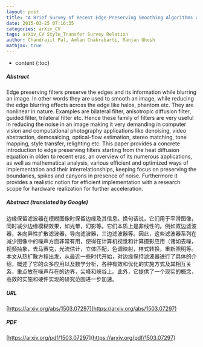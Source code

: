 ```yaml
---
layout: post
title: "A Brief Survey of Recent Edge-Preserving Smoothing Algorithms on Digital Images"
date: 2015-03-25 07:16:35
categories: arXiv_CV
tags: arXiv_CV Style_Transfer Survey Relation
author: Chandrajit Pal, Amlan Chakrabarti, Ranjan Ghosh
mathjax: true
---
```


* content
{:toc}

##### Abstract
Edge preserving filters preserve the edges and its information while blurring an image. In other words they are used to smooth an image, while reducing the edge blurring effects across the edge like halos, phantom etc. They are nonlinear in nature. Examples are bilateral filter, anisotropic diffusion filter, guided filter, trilateral filter etc. Hence these family of filters are very useful in reducing the noise in an image making it very demanding in computer vision and computational photography applications like denoising, video abstraction, demosaicing, optical-flow estimation, stereo matching, tone mapping, style transfer, relighting etc. This paper provides a concrete introduction to edge preserving filters starting from the heat diffusion equation in olden to recent eras, an overview of its numerous applications, as well as mathematical analysis, various efficient and optimized ways of implementation and their interrelationships, keeping focus on preserving the boundaries, spikes and canyons in presence of noise. Furthermore it provides a realistic notion for efficient implementation with a research scope for hardware realization for further acceleration.

##### Abstract (translated by Google)
边缘保留滤波器在模糊图像时保留边缘及其信息。换句话说，它们用于平滑图像，同时减少边缘模糊效果，如光晕，幻影等。它们本质上是非线性的。例如双边滤波器，各向异性扩散滤波器，导向滤波器，三边滤波器等。因此，这些滤波器系列在减少图像中的噪声方面非常有用，使得在计算机视觉和计算摄影应用（诸如去噪，视频抽象，去马赛克，光流估计，立体匹配，色调映射，样式转换，重新照明等。本文从热扩散方程出发，从最近一些时代开始，对边缘保持滤波器进行了具体的介绍，概述了它的众多应用以及数学分析，各种有效和优化的实施方式及其相互关系，重点放在噪声存在的边界，尖峰和峡谷上。此外，它提供了一个现实的概念，高效的实施和硬件实现的研究范围进一步加速。

##### URL
[https://arxiv.org/abs/1503.07297](https://arxiv.org/abs/1503.07297)

##### PDF
[https://arxiv.org/pdf/1503.07297](https://arxiv.org/pdf/1503.07297)

